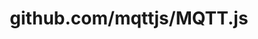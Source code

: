 ---
layout: post
title: github.com/mqttjs/MQTT.js
categories: link
tags: [انگلیسی, گیت‌هاب, برنامه‌نویسی]
---
